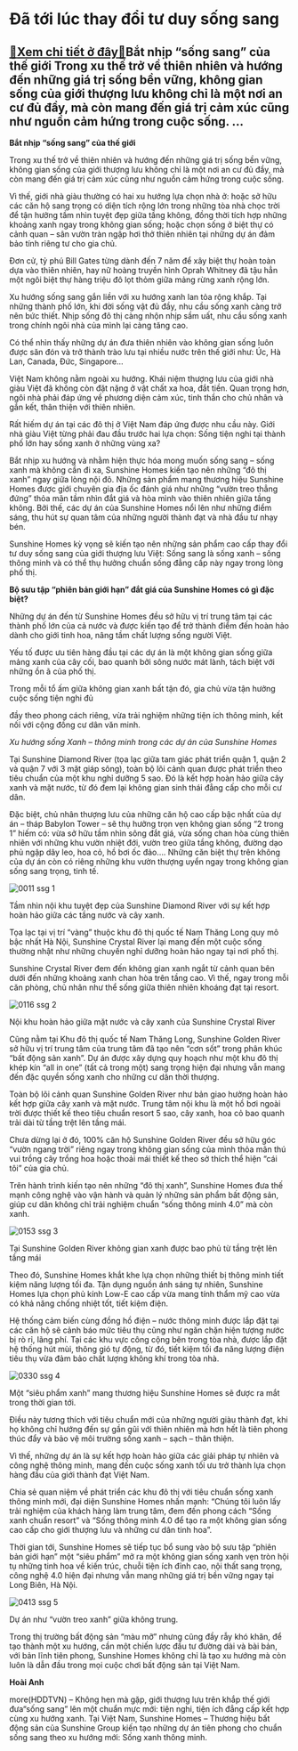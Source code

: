 Đã tới lúc thay đổi tư duy sống sang
====================================

[:gift:Xem chi tiết ở đây:gift:](https://hddtvn.com/da-toi-luc-thay-doi-tu-duy-song-sang/)Bắt nhịp “sống sang” của thế giới Trong xu thế trở về thiên nhiên và hướng đến những giá trị sống bền vững, không gian sống của giới thượng lưu không chỉ là một nơi an cư đủ đầy, mà còn mang đến giá trị cảm xúc cũng như nguồn cảm hứng trong cuộc sống. …
-------------------------------------------------------------------------------------------------------------------------------------------------------------------------------------------------------------------------------------------------------------



**Bắt nhịp “sống sang” của thế giới**


Trong xu thế trở về thiên nhiên và hướng đến những giá trị sống bền vững, không gian sống của giới thượng lưu không chỉ là một nơi an cư đủ đầy, mà còn mang đến giá trị cảm xúc cũng như nguồn cảm hứng trong cuộc sống.


 Vì thế, giới nhà giàu thường có hai xu hướng lựa chọn nhà ở: hoặc sở hữu các căn hộ sang trọng có diện tích rộng lớn trong những tòa nhà chọc trời để tận hưởng tầm nhìn tuyệt đẹp giữa tầng không, đồng thời tích hợp những khoảng xanh ngay trong không gian sống; hoặc chọn sống ở biệt thự có cảnh quan – sân vườn tràn ngập hơi thở thiên nhiên tại những dự án đảm bảo tính riêng tư cho gia chủ.


Đơn cử, tỷ phú Bill Gates từng dành đến 7 năm để xây biệt thự hoàn toàn dựa vào thiên nhiên, hay nữ hoàng truyền hình Oprah Whitney đã tậu hẳn một ngôi biệt thự hàng triệu đô lọt thỏm giữa mảng rừng xanh rộng lớn.


Xu hướng sống sang gắn liền với xu hướng xanh lan tỏa rộng khắp. Tại những thành phố lớn, khi đời sống vật đủ đầy, nhu cầu sống xanh càng trở nên bức thiết. Nhịp sống đô thị càng nhộn nhịp sầm uất, nhu cầu sống xanh trong chính ngôi nhà của mình lại càng tăng cao.


Có thể nhìn thấy những dự án đưa thiên nhiên vào không gian sống luôn được săn đón và trở thành trào lưu tại nhiều nước trên thế giới như: Úc, Hà Lan, Canada, Đức, Singapore…


Việt Nam không nằm ngoài xu hướng. Khái niệm thượng lưu của giới nhà giàu Việt đã không còn đặt nặng ở vật chất xa hoa, đắt tiền. Quan trọng hơn, ngôi nhà phải đáp ứng về phương diện cảm xúc, tinh thần cho chủ nhân và gắn kết, thân thiện với thiên nhiên.


Rất hiếm dự án tại các đô thị ở Việt Nam đáp ứng được nhu cầu này. Giới nhà giàu Việt từng phải đau đầu trước hai lựa chọn: Sống tiện nghi tại thành phố lớn hay sống xanh ở những vùng xa?


Bắt nhịp xu hướng và nhằm hiện thực hóa mong muốn sống sang – sống xanh mà không cần đi xa, Sunshine Homes kiến tạo nên những “đô thị xanh” ngay giữa lòng nội đô. Những sản phẩm mang thương hiệu Sunshine Homes được giới chuyên gia địa ốc đánh giá như những “vườn treo thẳng đứng” thỏa mãn tầm nhìn đắt giá và hòa mình vào thiên nhiên giữa tầng không. Bởi thế, các dự án của Sunshine Homes nổi lên như những điểm sáng, thu hút sự quan tâm của những người thành đạt và nhà đầu tư nhạy bén.


Sunshine Homes kỳ vọng sẽ kiến tạo nên những sản phẩm cao cấp thay đổi tư duy sống sang của giới thượng lưu Việt: Sống sang là sống xanh – sống thông minh và có thể thụ hưởng chuẩn sống đẳng cấp này ngay trong lòng phố thị.


**Bộ sưu tập “phiên bản giới hạn” đắt giá của Sunshine Homes có gì đặc biệt?**


Những dự án đến từ Sunshine Homes đều sở hữu vị trí trung tâm tại các thành phố lớn của cả nước và được kiến tạo để trở thành điểm đến hoàn hảo dành cho giới tinh hoa, nâng tầm chất lượng sống người Việt.


Yếu tố được ưu tiên hàng đầu tại các dự án là một không gian sống giữa mảng xanh của cây cối, bao quanh bởi sông nước mát lành, tách biệt với những ồn ã của phố thị.


Trong mỗi tổ ấm giữa không gian xanh bất tận đó, gia chủ vừa tận hưởng cuộc sống tiện nghi đủ


đầy theo phong cách riêng, vừa trải nghiệm những tiện ích thông minh, kết nối với cộng đồng cư dân văn minh.











*Xu hướng sống Xanh – thông minh trong các dự án của Sunshine Homes*


Tại Sunshine Diamond River (tọa lạc giữa tam giác phát triển quận 1, quận 2 và quận 7 với 3 mặt giáp sông), toàn bộ lõi cảnh quan được phát triển theo tiêu chuẩn của một khu nghỉ dưỡng 5 sao. Đó là kết hợp hoàn hảo giữa cây xanh và mặt nước, từ đó đem lại không gian sinh thái đẳng cấp cho mỗi cư dân.


Đặc biệt, chủ nhân thượng lưu của những căn hộ cao cấp bậc nhất của dự án – tháp Babylon Tower – sẽ thụ hưởng trọn vẹn không gian sống “2 trong 1” hiếm có: vừa sở hữu tầm nhìn sông đắt giá, vừa sống chan hòa cùng thiên nhiên với những khu vườn nhiệt đới, vườn treo giữa tầng không, đường dạo phủ ngập dây leo, hoa cỏ, hồ bơi ốc đảo…. Những căn biệt thự trên không của dự án còn có riêng những khu vườn thượng uyển ngay trong không gian sống sang trọng, tinh tế.





![0011 ssg 1](https://haiquanonline.com.vn/stores/news_dataimages/hienntt/072020/18/09/0011_ssg-1.jpg?rt=20200718105656 "undefined")



Tầm nhìn nội khu tuyệt đẹp của Sunshine Diamond River với sự kết hợp hoàn hảo giữa các tầng nước và cây xanh.






Tọa lạc tại vị trí “vàng” thuộc khu đô thị quốc tế Nam Thăng Long quy mô bậc nhất Hà Nội, Sunshine Crystal River lại mang đến một cuộc sống thường nhật như những chuyến nghỉ dưỡng hoàn hảo ngay tại nơi phố thị.


Sunshine Crystal River đem đến không gian xanh ngắt từ cảnh quan bên dưới đến những khoảng xanh chan hòa trên tầng cao. Vì thế, ngay trong mỗi căn phòng, chủ nhân như thể sống giữa thiên nhiên khoáng đạt tại resort.





![0116 ssg 2](https://haiquanonline.com.vn/stores/news_dataimages/hienntt/072020/18/09/0116_ssg-2.jpg?rt=20200718105656 "undefined")


Nội khu hoàn hảo giữa mặt nước và cây xanh của Sunshine Crystal River



Cũng nằm tại Khu đô thị quốc tế Nam Thăng Long, Sunshine Golden River sở hữu vị trí trung tâm của trung tâm đã tạo nên “cơn sốt” trong phân khúc “bất động sản xanh”. Dự án được xây dựng quy hoạch như một khu đô thị khép kín “all in one” (tất cả trong một) sang trọng hiện đại nhưng vẫn mang đến đặc quyền sống xanh cho những cư dân thời thượng.


Toàn bộ lõi cảnh quan Sunshine Golden River như bản giao hưởng hoàn hảo kết hợp giữa cây xanh và mặt nước. Trung tâm nội khu là một hồ bơi ngoài trời được thiết kế theo tiêu chuẩn resort 5 sao, cây xanh, hoa cỏ bao quanh trải dài từ tầng trệt lên tầng mái.


 Chưa dừng lại ở đó, 100% căn hộ Sunshine Golden River đều sở hữu góc “vườn ngang trời” riêng ngay trong không gian sống của mình thỏa mãn thú vui trồng cây trồng hoa hoặc thoải mái thiết kế theo sở thích thể hiện “cái tôi” của gia chủ.


Trên hành trình kiến tạo nên những “đô thị xanh”, Sunshine Homes đưa thế mạnh công nghệ vào vận hành và quản lý những sản phẩm bất động sản, giúp cư dân không chỉ trải nghiệm chuẩn “sống thông minh 4.0” mà còn xanh.





![0153 ssg 3](https://haiquanonline.com.vn/stores/news_dataimages/hienntt/072020/18/09/0153_ssg-3.jpg?rt=20200718105656 "undefined")


Tại Sunshine Golden River không gian xanh được bao phủ từ tầng trệt lên tầng mái



Theo đó, Sunshine Homes khắt khe lựa chọn những thiết bị thông minh tiết kiệm năng lượng tối đa. Tận dụng nguồn ánh sáng tự nhiên, Sunshine Homes lựa chọn phủ kính Low-E cao cấp vừa mang tính thẩm mỹ cao vừa có khả năng chống nhiệt tốt, tiết kiệm điện.


Hệ thống cảm biến cùng đồng hồ điện – nước thông minh được lắp đặt tại các căn hộ sẽ cảnh báo mức tiêu thụ cũng như ngăn chặn hiện tượng nước bị rò rỉ, lãng phí. Tại các khu vực công cộng bên trong tòa nhà, được lắp đặt hệ thống hút mùi, thông gió tự động, từ đó, tiết kiệm tối đa năng lượng điện tiêu thụ vừa đảm bảo chất lượng không khí trong tòa nhà.





![0330 ssg 4](https://haiquanonline.com.vn/stores/news_dataimages/hienntt/072020/18/09/0330_ssg-4.jpg?rt=20200718105656 "undefined")


Một “siêu phẩm xanh” mang thương hiệu Sunshine Homes sẽ được ra mắt trong thời gian tới.



Điều này tương thích với tiêu chuẩn mới của những người giàu thành đạt, khi họ không chỉ hướng đến sự gần gũi với thiên nhiên mà hơn hết là tiên phong thúc đẩy và bảo vệ môi trường sống xanh – sạch – thân thiện.


 Vì thế, những dự án là sự kết hợp hoàn hảo giữa các giải pháp tự nhiên và công nghệ thông minh, mang đến cuộc sống xanh tối ưu trở thành lựa chọn hàng đầu của giới thành đạt Việt Nam.


Chia sẻ quan niệm về phát triển các khu đô thị với tiêu chuẩn sống xanh thông minh mới, đại diện Sunshine Homes nhấn mạnh: “Chúng tôi luôn lấy trải nghiệm của khách hàng làm trung tâm, đem đến phong cách “Sống xanh chuẩn resort” và “Sống thông minh 4.0 để tạo ra một không gian sống cao cấp cho giới thượng lưu và những cư dân tinh hoa”.


Thời gian tới, Sunshine Homes sẽ tiếp tục bổ sung vào bộ sưu tập “phiên bản giới hạn” một “siêu phẩm” mở ra một không gian sống xanh vẹn tròn hội tụ những tinh hoa về kiến trúc, chuỗi tiện ích đỉnh cao, nội thất sang trọng, công nghệ 4.0 hiện đại nhưng vẫn mang những giá trị bền vững ngay tại Long Biên, Hà Nội.





![0413 ssg 5](https://haiquanonline.com.vn/stores/news_dataimages/hienntt/072020/18/09/0413_ssg-5.jpg?rt=20200718105656 "undefined")


Dự án như “vườn treo xanh” giữa không trung.



Trong thị trường bất động sản “màu mỡ” nhưng cũng đầy rẫy khó khăn, để tạo thành một xu hướng, cần một chiến lược đầu tư đường dài và bài bản, với bản lĩnh tiên phong, Sunshine Homes không chỉ là tạo xu hướng mà còn luôn là dẫn đầu trong mọi cuộc chơi bất động sản tại Việt Nam.












**Hoài Anh**



more(HDDTVN) – Không hẹn mà gặp, giới thượng lưu trên khắp thế giới đưa“sống sang” lên một chuẩn mực mới: tiện nghi, tiện ích đẳng cấp kết hợp cùng xu hướng xanh. Tại Việt Nam, Sunshine Homes – Thương hiệu bất động sản của Sunshine Group kiến tạo những dự án tiên phong cho chuẩn sống sang theo xu hướng mới: Sống xanh thông minh.

